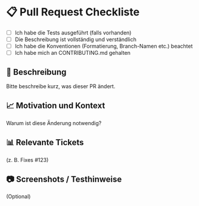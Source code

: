 # 📋 Pull Request Checkliste

- [ ] Ich habe die Tests ausgeführt (falls vorhanden)
- [ ] Die Beschreibung ist vollständig und verständlich
- [ ] Ich habe die Konventionen (Formatierung, Branch-Namen etc.) beachtet
- [ ] Ich habe mich an CONTRIBUTING.md gehalten

## 📅 Beschreibung
Bitte beschreibe kurz, was dieser PR ändert.

## 📈 Motivation und Kontext
Warum ist diese Änderung notwendig?

## 📊 Relevante Tickets
(z. B. Fixes #123)

## 📷 Screenshots / Testhinweise
(Optional)
```
